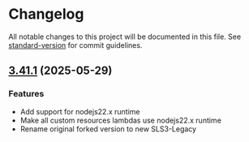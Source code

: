 # Changelog

All notable changes to this project will be documented in this file. See [standard-version](https://github.com/conventional-changelog/standard-version) for commit guidelines.

## [3.41.1](https://github.com/deel77/sls3-legacy/compare/v3.41.0...v3.41.1) (2025-05-29)

### Features

- Add support for nodejs22.x runtime
- Make all custom resources lambdas use nodejs22.x runtime
- Rename original forked version to new SLS3-Legacy
